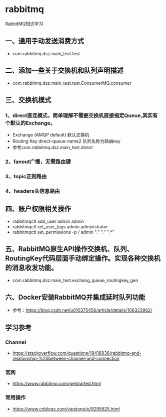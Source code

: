 # rabbitmq
RabbitMQ知识学习

## 一、通用手动发送消费方式
* com.rabbitmq.dsz.main_test.test

## 二、添加一些关于交换机和队列声明描述
* com.rabbitmq.dsz.main_test.test.ConsumerMQ.consumer

## 三、交换机模式
### 1、direct直连模式，简单理解不需要交换机直接指定Queue,其实有个默认的Exchange。
* Exchange	(AMQP default) 默认交换机
* Routing Key	direct-queue-name2 队列名称为路由key
* 参考com.rabbitmq.dsz.main_test.direct
### 2、fanout广播，无需路由键
### 3、topic正则路由
### 4、headers头信息路由


## 四、账户权限相关操作
* rabbitmqctl add_user admin admin 
* rabbitmqctl set_user_tags admin administrator 
* rabbitmqctl set_permissions -p / admin ".*" ".*" ".*"

## 五、RabbitMQ原生API操作交换机、队列、RoutingKey代码层面手动绑定操作。实现各种交换机的消息收发功能。
* com.rabbitmq.dsz.main_test.exchang_queue_routingkey_gen

## 六、Docker安装RabbitMQ并集成延时队列功能
* 参考：https://blog.csdn.net/u010375456/article/details/106323962/


## 学习参考
### Channel
* https://stackoverflow.com/questions/18418936/rabbitmq-and-relationship-%20between-channel-and-connection
### 官网
* https://www.rabbitmq.com/getstarted.html
### 常用操作
* https://www.cnblogs.com/vipstone/p/9295625.html















